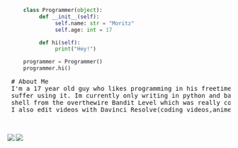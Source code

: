 

     
```python
     class Programmer(object):
          def __init__(self):
               self.name: str = "Moritz"
               self.age: int = 17

          def hi(self):
               print("Hey!")

     programmer = Programmer()
     programmer.hi()
```
   


<pre>
 # About Me
 I'm a 17 year old guy who likes programming in his freetime. For coding I use nvim/vim and I really enjoy and     
 suffer using it. Im currently only writing in python and bash. I also have some experience in the
 shell from the overthewire Bandit Level which was really cool and I recommend.
 I also edit videos with Davinci Resolve(coding videos,anime edits,shorts).
     
</pre>



<br>
<img align="left" src="https://github-readme-stats.vercel.app/api?username=Moritz344&theme=gruvbox&show_icons=true&hide_border=true&count_private=true">
<img align="center" src="https://github-readme-stats.vercel.app/api/top-langs/?username=Moritz344&theme=gruvbox&show_icons=true&hide_border=true&layout=compact">



